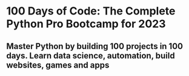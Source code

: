 # 100 Days of Code: The Complete Python Pro Bootcamp for 2023

## Master Python by building 100 projects in 100 days. Learn data science, automation, build websites, games and apps
